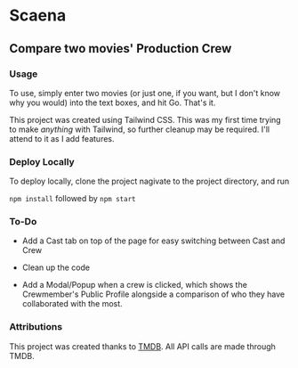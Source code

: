 # Scaena

## Compare two movies' Production Crew

### Usage

To use, simply enter two movies (or just one, if you want, but I don't know why you would) into the text boxes, and hit Go. That's it.

This project was created using Tailwind CSS. This was my first time trying to make _anything_ with Tailwind, so further cleanup may be required. I'll attend to it as I add features.

### Deploy Locally

To deploy locally, clone the project nagivate to the project directory, and run

`npm install` followed by `npm start`

### To-Do

- Add a Cast tab on top of the page for easy switching between Cast and Crew

- Clean up the code

- Add a Modal/Popup when a crew is clicked, which shows the Crewmember's Public Profile alongside a comparison of who they have collaborated with the most.

### Attributions

This project was created thanks to [TMDB](https://themoviedb.org/). All API calls are made through TMDB.
